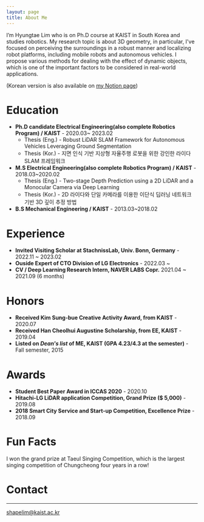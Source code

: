 ```yaml
---
layout: page
title: About Me
---
```



I’m Hyungtae Lim who is on Ph.D course at KAIST in South Korea and studies robotics. My research topic is about 3D geometry, in particular, I've focused on perceiving the surroundings in a robust manner and localizing robot platforms, including mobile robots and autonomous vehicles. I propose various methods for dealing with the effect of dynamic objects, which is one of the important factors to be considered in real-world applications.

(Korean version is also available on [my Notion page](https://nettle-camera-ba2.notion.site/Hyungtae-Lim-af61e161715e464d88592fe94f084c04))

# Education
* **Ph.D candidate Electrical Engineering(also complete Robotics Program) / KAIST** - 2020.03~ 2023.02 
  * Thesis (Eng.) - Robust LiDAR SLAM Framework for Autonomous Vehicles Leveraging Ground Segmentation
  * Thesis (Kor.) - 지면 인식 기반 지상형 자율주행 로봇을 위한 강인한 라이다 SLAM 프레임워크
* **M.S Electrical Engineering(also complete Robotics Program) / KAIST** - 2018.03~2020.02
  * Thesis (Eng.) - Two-stage Depth Prediction using a 2D LiDAR and a Monocular Camera via Deep Learning  
  * Thesis (Kor.) - 2D 라이다와 단일 카메라를 이용한 이단식 딥러닝 네트워크 기반 3D 깊이 추정 방법
* **B.S Mechanical Engineering / KAIST** - 2013.03~2018.02

# Experience
* **Invited Visiting Scholar at StachnissLab, Univ. Bonn, Germany** - 2022.11 ~ 2023.02
* **Ouside Expert of CTO Division of LG Electronics** - 2022.03 ~
* **CV / Deep Learning Research Intern, NAVER LABS Copr.** 2021.04 ~ 2021.09 (6 months)

# Honors
* **Received Kim Sung-bue Creative Activity Award, from KAIST** - 2020.07
* **Received Han Cheolhui Augustine Scholarship, from EE, KAIST** - 2019.04
* **Listed on _Dean's list_ of ME, KAIST (GPA 4.23/4.3 at the semester)** - Fall semester, 2015

# Awards
* **Student Best Paper Award in ICCAS 2020** - 2020.10
* **Hitachi-LG LiDAR application Competition, Grand Prize ($ 5,000)** - 2019.08
* **2018 Smart City Service and Start-up Competition, Excellence Prize** - 2018.09

# Fun Facts

I won the grand prize at Taeul Singing Competition, which is the largest singing competition of Chungcheong four years in a row!

# Contact
-----
shapelim@kaist.ac.kr
